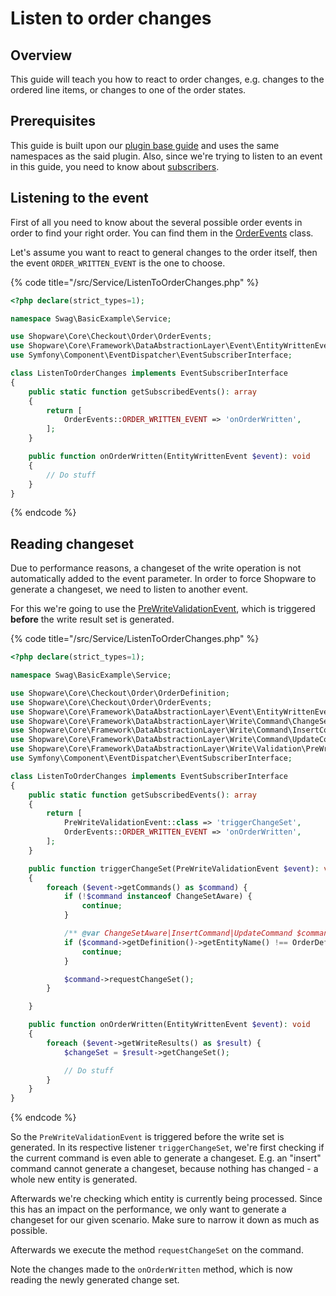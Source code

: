 # Listen to order changes

## Overview

This guide will teach you how to react to order changes, e.g. changes to the ordered line items, or changes to one of the order states.

## Prerequisites

This guide is built upon our [plugin base guide](../../plugin-base-guide.md) and uses the same namespaces as the said plugin. Also, since we're trying to listen to an event in this guide, you need to know about [subscribers](../../plugin-fundamentals/listening-to-events.md).

## Listening to the event

First of all you need to know about the several possible order events in order to find your right order. You can find them in the [OrderEvents](https://github.com/shopware/platform/blob/v6.3.4.1/src/Core/Checkout/Order/OrderEvents.php) class.

Let's assume you want to react to general changes to the order itself, then the event `ORDER_WRITTEN_EVENT` is the one to choose.

{% code title="<plugin root>/src/Service/ListenToOrderChanges.php" %}
```php
<?php declare(strict_types=1);

namespace Swag\BasicExample\Service;

use Shopware\Core\Checkout\Order\OrderEvents;
use Shopware\Core\Framework\DataAbstractionLayer\Event\EntityWrittenEvent;
use Symfony\Component\EventDispatcher\EventSubscriberInterface;

class ListenToOrderChanges implements EventSubscriberInterface
{
    public static function getSubscribedEvents(): array
    {
        return [
            OrderEvents::ORDER_WRITTEN_EVENT => 'onOrderWritten',
        ];
    }

    public function onOrderWritten(EntityWrittenEvent $event): void
    {
        // Do stuff
    }
}
```
{% endcode %}

## Reading changeset

Due to performance reasons, a changeset of the write operation is not automatically added to the event parameter. In order to force Shopware to generate a changeset, we need to listen to another event.

For this we're going to use the [PreWriteValidationEvent](https://github.com/shopware/platform/blob/v6.3.4.1/src/Core/Framework/DataAbstractionLayer/Write/Validation/PreWriteValidationEvent.php), which is triggered **before** the write result set is generated.

{% code title="<plugin root>/src/Service/ListenToOrderChanges.php" %}
```php
<?php declare(strict_types=1);

namespace Swag\BasicExample\Service;

use Shopware\Core\Checkout\Order\OrderDefinition;
use Shopware\Core\Checkout\Order\OrderEvents;
use Shopware\Core\Framework\DataAbstractionLayer\Event\EntityWrittenEvent;
use Shopware\Core\Framework\DataAbstractionLayer\Write\Command\ChangeSetAware;
use Shopware\Core\Framework\DataAbstractionLayer\Write\Command\InsertCommand;
use Shopware\Core\Framework\DataAbstractionLayer\Write\Command\UpdateCommand;
use Shopware\Core\Framework\DataAbstractionLayer\Write\Validation\PreWriteValidationEvent;
use Symfony\Component\EventDispatcher\EventSubscriberInterface;

class ListenToOrderChanges implements EventSubscriberInterface
{
    public static function getSubscribedEvents(): array
    {
        return [
            PreWriteValidationEvent::class => 'triggerChangeSet',
            OrderEvents::ORDER_WRITTEN_EVENT => 'onOrderWritten',
        ];
    }

    public function triggerChangeSet(PreWriteValidationEvent $event): void
    {
        foreach ($event->getCommands() as $command) {
            if (!$command instanceof ChangeSetAware) {
                continue;
            }

            /** @var ChangeSetAware|InsertCommand|UpdateCommand $command */
            if ($command->getDefinition()->getEntityName() !== OrderDefinition::ENTITY_NAME) {
                continue;
            }

            $command->requestChangeSet();
        }

    }

    public function onOrderWritten(EntityWrittenEvent $event): void
    {
        foreach ($event->getWriteResults() as $result) {
            $changeSet = $result->getChangeSet();

            // Do stuff
        }
    }
}
```
{% endcode %}

So the `PreWriteValidationEvent` is triggered before the write set is generated. In its respective listener `triggerChangeSet`, we're first checking if the current command is even able to generate a changeset. E.g. an "insert" command cannot generate a changeset, because nothing has changed - a whole new entity is generated.

Afterwards we're checking which entity is currently being processed. Since this has an impact on the performance, we only want to generate a changeset for our given scenario. Make sure to narrow it down as much as possible.

Afterwards we execute the method `requestChangeSet` on the command.

Note the changes made to the `onOrderWritten` method, which is now reading the newly generated change set.

